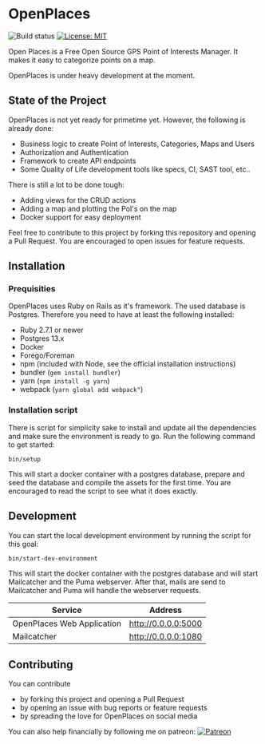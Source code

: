 # OpenPlaces
![Build status](https://github.com/rvoortman/OpenPlaces/actions/workflows/ruby.yml/badge.svg) [![License: MIT](https://img.shields.io/badge/License-MIT-yellow.svg)](https://opensource.org/licenses/MIT)

Open Places is a Free Open Source GPS Point of Interests Manager. It makes it easy to categorize points on a map.

OpenPlaces is under heavy development at the moment.

## State of the Project
OpenPlaces is not yet ready for primetime yet. However, the following is already done:
- Business logic to create Point of Interests, Categories, Maps and Users
- Authorization and Authentication
- Framework to create API endpoints
- Some Quality of Life development tools like specs, CI, SAST tool, etc..

There is still a lot to be done tough:
- Adding views for the CRUD actions
- Adding a map and plotting the PoI's on the map
- Docker support for easy deployment

Feel free to contribute to this project by forking this repository and opening a Pull Request. You are encouraged to open issues for feature requests.

## Installation
### Prequisities
OpenPlaces uses Ruby on Rails as it's framework. The used database is Postgres. Therefore you need to have at least the following installed:
- Ruby 2.7.1 or newer
- Postgres 13.x
- Docker
- Forego/Foreman
- npm (included with Node, see the official installation instructions)
- bundler (`gem install bundler`)
- yarn (`npm install -g yarn`)
- webpack (`yarn global add webpack"`)

### Installation script
There is script for simplicity sake to install and update all the dependencies and make sure the environment is ready to go. Run the following command to get started:
```
bin/setup
```
This will start a docker container with a postgres database, prepare and seed the database and compile the assets for the first time. You are encouraged to read the script to see what it does exactly.

## Development
You can start the local development environment by running the script for this goal:
```
bin/start-dev-environment
```
This will start the docker container with the postgres database and will start Mailcatcher and the Puma webserver. After that, mails are send to Mailcatcher and Puma will handle the webserver requests.

| Service  |  Address |
|---|---|
|  OpenPlaces Web Application  |  http://0.0.0.0:5000  |
|  Mailcatcher  |  http://0.0.0.0:1080  |


## Contributing
You can contribute
- by forking this project and opening a Pull Request
- by opening an issue with bug reports or feature requests
- by spreading the love for OpenPlaces on social media

You can also help financially by following me on patreon:
[![Patreon](https://upload.wikimedia.org/wikipedia/commons/thumb/9/94/Patreon_logo.svg/240px-Patreon_logo.svg.png)](https://www.patreon.com/OpenPlaces)
